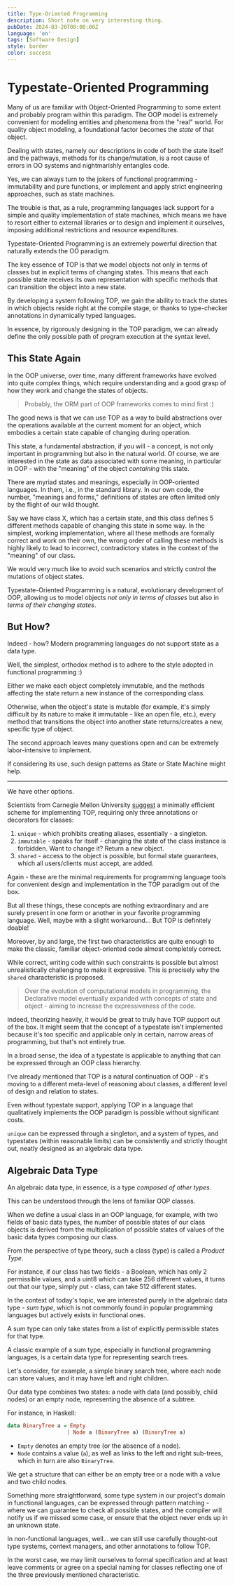 ```yaml
---
title: Type-Oriented Programming
description: Short note on very interesting thing.
pubDate: 2024-03-20T00:00:00Z
language: 'en'
tags: [Software Design]
style: border
color: success
---
```


# Typestate-Oriented Programming

Many of us are familiar with Object-Oriented Programming to some extent and probably program within this paradigm. The OOP model is extremely convenient for modeling entities and phenomena from the "real" world. For quality object modeling, a foundational factor becomes the _state_ of that object.

Dealing with states, namely our descriptions in code of both the state itself and the pathways, methods for its change/mutation, is a root cause of errors in OO systems and nightmarishly entangles code.

Yes, we can always turn to the jokers of functional programming - immutability and pure functions, or implement and apply strict engineering approaches, such as state machines.

The trouble is that, as a rule, programming languages lack support for a simple and quality implementation of state machines, which means we have to resort either to external libraries or to design and implement it ourselves, imposing additional restrictions and resource expenditures.

Typestate-Oriented Programming is an extremely powerful direction that naturally extends the OO paradigm.

The key essence of TOP is that we model objects not only in terms of classes but in explicit terms of changing states. This means that each possible state receives its own representation with specific methods that can transition the object into a new state.

By developing a system following TOP, we gain the ability to track the states in which objects reside right at the compile stage, or thanks to type-checker annotations in dynamically typed languages.

In essence, by rigorously designing in the TOP paradigm, we can already define the only possible path of program execution at the syntax level.

## This State Again

In the OOP universe, over time, many different frameworks have evolved into quite complex things, which require understanding and a good grasp of how they work and change the states of objects.

> Probably, the ORM part of OOP frameworks comes to mind first :)

The good news is that we can use TOP as a way to build abstractions over the operations available at the current moment for an object, which embodies a certain state capable of changing during operation.

This state, a fundamental abstraction, if you will - a concept, is not only important in programming but also in the natural world. Of course, we are interested in the state as data associated with some meaning, in particular in OOP - with the "meaning" of the object *containing* this state.

There are myriad states and meanings, especially in OOP-oriented languages. In them, i.e., in the standard library. In our own code, the number, "meanings and forms," definitions of states are often limited only by the flight of our wild thought.

Say we have class X, which has a certain state, and this class defines 5 different methods capable of changing this state in some way. In the simplest, working implementation, where all these methods are formally correct and work on their own, the wrong order of calling these methods is highly likely to lead to incorrect, contradictory states in the context of the "meaning" of our class.

We would very much like to avoid such scenarios and strictly control the mutations of object states.

Typestate-Oriented Programming is a natural, evolutionary development of OOP, allowing us to model objects *not only in terms of classes* but also in *terms of their changing states*.

## But How?

Indeed - how? Modern programming languages do not support state as a data type.

Well, the simplest, orthodox method is to adhere to the style adopted in functional programming :)

Either we make each object completely immutable, and the methods affecting the state return a new instance of the corresponding class.

Otherwise, when the object's state is mutable (for example, it's simply difficult by its nature to make it immutable - like an open file, etc.), every method that transitions the object into another state returns/creates a new, specific type of object.

The second approach leaves many questions open and can be extremely labor-intensive to implement.

If considering its use, such design patterns as State or State Machine might help.

---

We have other options.

Scientists from Carnegie Mellon University [suggest](https://www.cs.cmu.edu/~aldrich/papers/onward2009-state.pdf) a minimally efficient scheme for implementing TOP, requiring only three annotations or decorators for classes:

1. `unique` - which prohibits creating aliases, essentially - a singleton.
2. `immutable` - speaks for itself - changing the state of the class instance is forbidden. Want to change it? Return a new object.
3. `shared` - access to the object is possible, but formal state guarantees, which all users/clients must accept, are added.

Again - these are the minimal requirements for programming language tools for convenient design and implementation in the TOP paradigm out of the box.

But all these things, these concepts are nothing extraordinary and are surely present in one form or another in your favorite programming language. Well, maybe with a slight workaround... But TOP is definitely doable!

Moreover, by and large, the first two characteristics are quite enough to make the classic, familiar object-oriented code almost completely correct.

While correct, writing code within such constraints is possible but almost unrealistically challenging to make it expressive. This is precisely why the `shared` characteristic is proposed.

> Over the evolution of computational models in programming, the Declarative model eventually expanded with concepts of state and object - aiming to increase the expressiveness of the code.

Indeed, theorizing heavily, it would be great to truly have TOP support out of the box. It might seem that the concept of a typestate isn't implemented because it's too specific and applicable only in certain, narrow areas of programming, but that's not entirely true.

In a broad sense, the idea of a typestate is applicable to anything that can be expressed through an OOP class hierarchy.

I've already mentioned that TOP is a natural continuation of OOP - it's moving to a different meta-level of reasoning about classes, a different level of design and relation to states.

Even without typestate support, applying TOP in a language that qualitatively implements the OOP paradigm is possible without significant costs.

`unique` can be expressed through a singleton, and a system of types, and typestates (within reasonable limits) can be consistently and strictly thought out, neatly designed as an algebraic data type.

## Algebraic Data Type

An algebraic data type, in essence, is a type *composed of other types*.

This can be understood through the lens of familiar OOP classes.

When we define a usual class in an OOP language, for example, with two fields of basic data types, the number of possible states of our class objects is derived from the multiplication of possible states of values of the basic data types composing our class.

From the perspective of type theory, such a class (type) is called a *Product Type*.

For instance, if our class has two fields - a Boolean, which has only 2 permissible values, and a uint8 which can take 256 different values, it turns out that our type, simply put - class, can take 512 different states.

In the context of today's topic, we are interested purely in the algebraic data type - *sum type*, which is not commonly found in popular programming languages but actively exists in functional ones.

A sum type can only take states from a list of explicitly permissible states for that type.

A classic example of a sum type, especially in functional programming languages, is a certain data type for representing search trees.

Let's consider, for example, a simple binary search tree, where each node can store values, and it may have left and right children.

Our data type combines two states: a node with data (and possibly, child nodes) or an empty node, representing the absence of a subtree.

For instance, in Haskell:

```haskell
data BinaryTree a = Empty
                   | Node a (BinaryTree a) (BinaryTree a)
```

- `Empty` denotes an empty tree (or the absence of a node).
- `Node` contains a value (`a`), as well as links to the left and right sub-trees, which in turn are also `BinaryTree`.

We get a structure that can either be an empty tree or a node with a value and two child nodes.

Something more straightforward, some type system in our project's domain in functional languages, can be expressed through pattern matching - where we can guarantee to check all possible states, and the compiler will notify us if we missed some case, or ensure that the object never ends up in an unknown state.

In non-functional languages, well... we can still use carefully thought-out type systems, context managers, and other annotations to follow TOP.

In the worst case, we may limit ourselves to formal specification and at least leave comments or agree on a special naming for classes reflecting one of the three previously mentioned characteristic.
